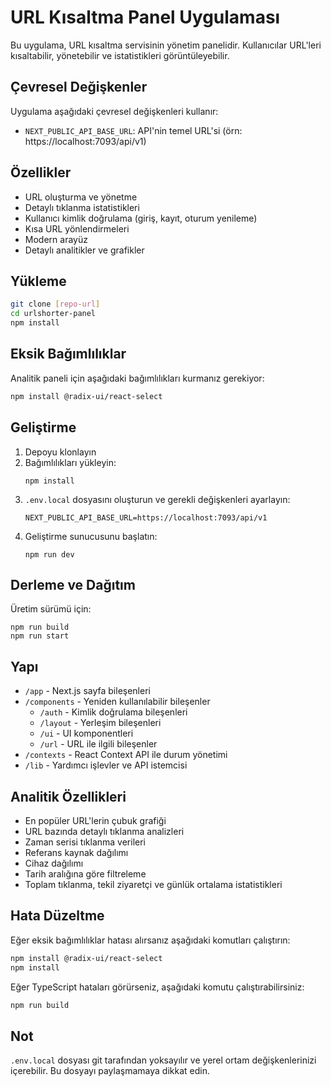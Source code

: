 # URL Kısaltma Panel Uygulaması

Bu uygulama, URL kısaltma servisinin yönetim panelidir. Kullanıcılar URL'leri kısaltabilir, yönetebilir ve istatistikleri görüntüleyebilir.

## Çevresel Değişkenler

Uygulama aşağıdaki çevresel değişkenleri kullanır:

- `NEXT_PUBLIC_API_BASE_URL`: API'nin temel URL'si (örn: https://localhost:7093/api/v1)

## Özellikler

- URL oluşturma ve yönetme
- Detaylı tıklanma istatistikleri
- Kullanıcı kimlik doğrulama (giriş, kayıt, oturum yenileme)
- Kısa URL yönlendirmeleri
- Modern arayüz
- Detaylı analitikler ve grafikler

## Yükleme

```bash
git clone [repo-url]
cd urlshorter-panel
npm install
```

## Eksik Bağımlılıklar

Analitik paneli için aşağıdaki bağımlılıkları kurmanız gerekiyor:

```bash
npm install @radix-ui/react-select
```

## Geliştirme

1. Depoyu klonlayın
2. Bağımlılıkları yükleyin:
   ```
   npm install
   ```
3. `.env.local` dosyasını oluşturun ve gerekli değişkenleri ayarlayın:
   ```
   NEXT_PUBLIC_API_BASE_URL=https://localhost:7093/api/v1
   ```
4. Geliştirme sunucusunu başlatın:
   ```
   npm run dev
   ```

## Derleme ve Dağıtım

Üretim sürümü için:

```
npm run build
npm run start
```

## Yapı

- `/app` - Next.js sayfa bileşenleri
- `/components` - Yeniden kullanılabilir bileşenler
  - `/auth` - Kimlik doğrulama bileşenleri
  - `/layout` - Yerleşim bileşenleri
  - `/ui` - UI komponentleri
  - `/url` - URL ile ilgili bileşenler
- `/contexts` - React Context API ile durum yönetimi
- `/lib` - Yardımcı işlevler ve API istemcisi

## Analitik Özellikleri

- En popüler URL'lerin çubuk grafiği
- URL bazında detaylı tıklanma analizleri
- Zaman serisi tıklanma verileri
- Referans kaynak dağılımı
- Cihaz dağılımı
- Tarih aralığına göre filtreleme
- Toplam tıklanma, tekil ziyaretçi ve günlük ortalama istatistikleri

## Hata Düzeltme

Eğer eksik bağımlılıklar hatası alırsanız aşağıdaki komutları çalıştırın:

```bash
npm install @radix-ui/react-select
npm install
```

Eğer TypeScript hataları görürseniz, aşağıdaki komutu çalıştırabilirsiniz:

```bash
npm run build
```

## Not

`.env.local` dosyası git tarafından yoksayılır ve yerel ortam değişkenlerinizi içerebilir. Bu dosyayı paylaşmamaya dikkat edin.
